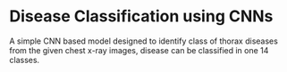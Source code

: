 # Disease Classification using CNNs
A simple CNN based model designed to identify class of thorax diseases from the given chest x-ray images, disease can be classified in one 14 classes. 
